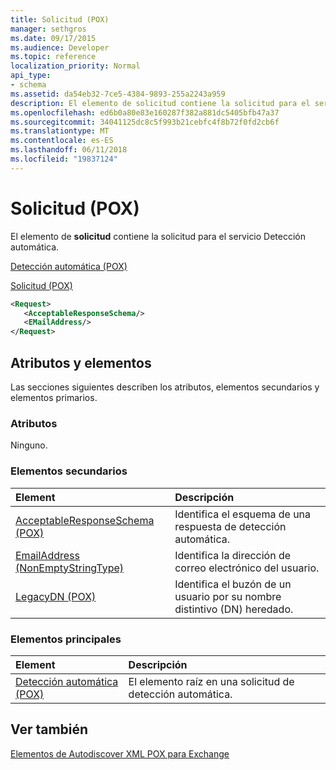 ```yaml
---
title: Solicitud (POX)
manager: sethgros
ms.date: 09/17/2015
ms.audience: Developer
ms.topic: reference
localization_priority: Normal
api_type:
- schema
ms.assetid: da54eb32-7ce5-4384-9893-255a2243a959
description: El elemento de solicitud contiene la solicitud para el servicio Detección automática.
ms.openlocfilehash: ed6b0a80e83e160287f382a881dc5405bfb47a37
ms.sourcegitcommit: 34041125dc8c5f993b21cebfc4f8b72f0fd2cb6f
ms.translationtype: MT
ms.contentlocale: es-ES
ms.lasthandoff: 06/11/2018
ms.locfileid: "19837124"
---
```

# <a name="request-pox"></a>Solicitud (POX)

El elemento de **solicitud** contiene la solicitud para el servicio Detección automática. 
  
[Detección automática (POX)](autodiscover-pox.md)
  
[Solicitud (POX)](request-pox.md)
  
```xml
<Request>
   <AcceptableResponseSchema/>
   <EMailAddress/>
</Request>
```

## <a name="attributes-and-elements"></a>Atributos y elementos

Las secciones siguientes describen los atributos, elementos secundarios y elementos primarios.
  
### <a name="attributes"></a>Atributos

Ninguno.
  
### <a name="child-elements"></a>Elementos secundarios

|**Element**|**Descripción**|
|:-----|:-----|
|[AcceptableResponseSchema (POX)](acceptableresponseschema-pox.md) <br/> |Identifica el esquema de una respuesta de detección automática.  <br/> |
|[EmailAddress (NonEmptyStringType)](emailaddress-nonemptystringtype.md) <br/> |Identifica la dirección de correo electrónico del usuario.  <br/> |
|[LegacyDN (POX)](legacydn-pox.md) <br/> |Identifica el buzón de un usuario por su nombre distintivo (DN) heredado.  <br/> |
   
### <a name="parent-elements"></a>Elementos principales

|**Element**|**Descripción**|
|:-----|:-----|
|[Detección automática (POX)](autodiscover-pox.md) <br/> |El elemento raíz en una solicitud de detección automática.  <br/> |
   
## <a name="see-also"></a>Ver también



[Elementos de Autodiscover XML POX para Exchange](pox-autodiscover-xml-elements-for-exchange.md)

